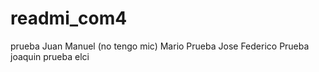 # readmi_com4
prueba Juan Manuel (no tengo mic)
Mario
Prueba Jose Federico
Prueba joaquin
prueba elci

